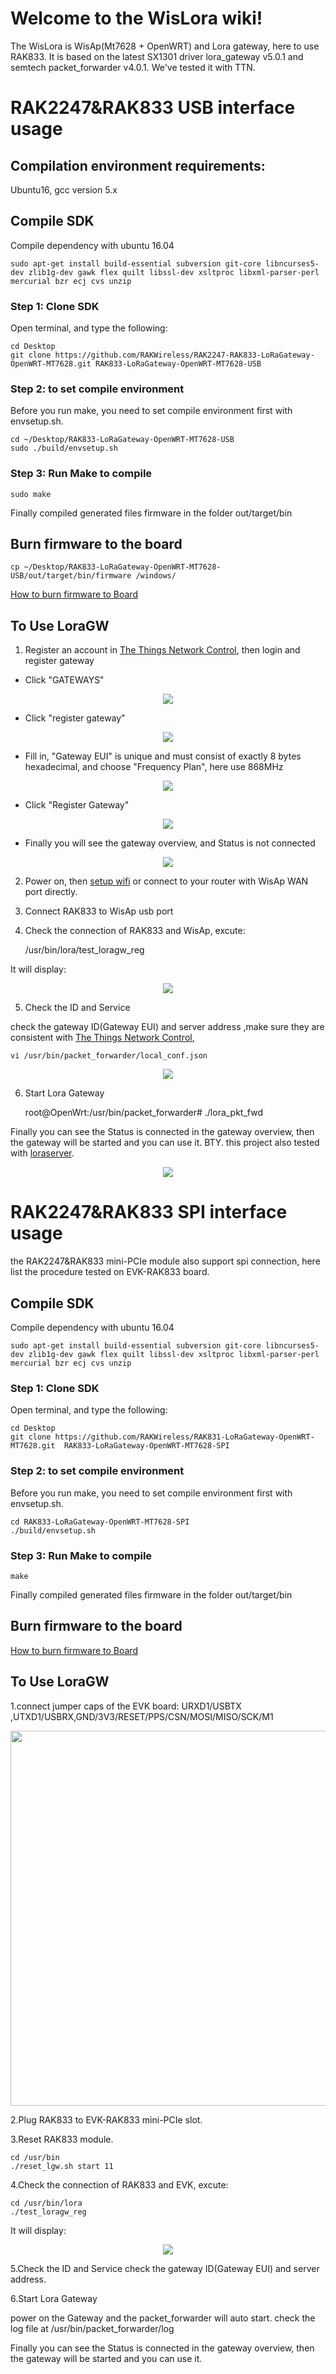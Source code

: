 # Welcome to the WisLora wiki!
The WisLora is WisAp(Mt7628 + OpenWRT) and Lora gateway, here to use RAK833. It is based on the latest SX1301 driver lora_gateway v5.0.1 and semtech packet_forwarder v4.0.1. We've tested it with TTN.

# RAK2247&RAK833 USB interface usage

## Compilation environment requirements:
Ubuntu16, gcc version 5.x

## Compile SDK

Compile dependency with ubuntu 16.04

	sudo apt-get install build-essential subversion git-core libncurses5-dev zlib1g-dev gawk flex quilt libssl-dev xsltproc libxml-parser-perl mercurial bzr ecj cvs unzip

### Step 1: Clone SDK
Open terminal, and type the following:<br>

    cd Desktop
    git clone https://github.com/RAKWireless/RAK2247-RAK833-LoRaGateway-OpenWRT-MT7628.git RAK833-LoRaGateway-OpenWRT-MT7628-USB


### Step 2: to set compile environment
Before you run make, you need to set compile environment first with envsetup.sh.

    cd ~/Desktop/RAK833-LoRaGateway-OpenWRT-MT7628-USB
    sudo ./build/envsetup.sh

### Step 3: Run Make to compile

    sudo make

Finally compiled generated files firmware in the folder out/target/bin


## Burn firmware to the board

    cp ~/Desktop/RAK833-LoRaGateway-OpenWRT-MT7628-USB/out/target/bin/firmware /windows/

[How to burn firmware to Board](https://github.com/RAKWireless/wiscore/wiki/Burn-firmware-to-MT762x-Board)<br>


## To Use LoraGW

1. Register an account in [The Things Network Control](https://console.thethingsnetwork.org), then login and register gateway

* Click "GATEWAYS"
<div align=center> <img src="https://github.com/RAKWireless/wiscore/blob/master/img/ThingsC_home.png" /> </div>

* Click "register gateway"
<div align=center> <img src="https://github.com/RAKWireless/wiscore/blob/master/img/ThingsC_reg1.png" /> </div>

* Fill in, "Gateway EUI" is unique and must consist of exactly 8 bytes hexadecimal, and choose "Frequency Plan", here use 868MHz
<div align=center> <img src="https://github.com/RAKWireless/wiscore/blob/master/img/ThingsC_reg2.png" /> </div>

* Click "Register Gateway"
<div align=center> <img src="https://github.com/RAKWireless/wiscore/blob/master/img/ThingsC_reg3.png" /> </div>

* Finally you will see the gateway overview, and Status is not connected
<div align=center> <img src="https://github.com/RAKWireless/wiscore/blob/master/img/ThingsC_reg4.png" /> </div>

2. Power on, then [setup wifi](https://github.com/RAKWireless/wiscore/wiki/Setup-Wireless) or connect to your router with WisAp WAN port directly.

3. Connect RAK833 to WisAp usb port

4. Check the connection of RAK833 and WisAp, excute:

	/usr/bin/lora/test_loragw_reg

It will display:
<div align=center> <img src="https://github.com/RAKWireless/wiscore/blob/master/img/RAK831_WisAp_Spi.png" /> </div>


5. Check the ID and Service

check the gateway ID(Gateway EUI) and server address ,make sure they are consistent with [The Things Network Control](https://console.thethingsnetwork.org),

	vi /usr/bin/packet_forwarder/local_conf.json

<div align=center> <img src="https://github.com/RAKWireless/wiscore/blob/master/img/wislora_global.png" /> </div>
	
6. Start Lora Gateway

	root@OpenWrt:/usr/bin/packet_forwarder#  ./lora_pkt_fwd
	
Finally you can see the Status is connected in the gateway overview, then the gateway will be started and you can use it.
BTY. this project also tested with [loraserver](https://www.loraserver.io/).
<div align=center> <img src="https://github.com/RAKWireless/wiscore/blob/master/img/ThingsC_con.png" /> </div>


# RAK2247&RAK833 SPI interface usage
the RAK2247&RAK833 mini-PCIe module also support spi connection, here list the procedure tested on EVK-RAK833 board.


## Compile SDK

Compile dependency with ubuntu 16.04

	sudo apt-get install build-essential subversion git-core libncurses5-dev zlib1g-dev gawk flex quilt libssl-dev xsltproc libxml-parser-perl mercurial bzr ecj cvs unzip

### Step 1: Clone SDK
Open terminal, and type the following:<br>

    cd Desktop
    git clone https://github.com/RAKWireless/RAK831-LoRaGateway-OpenWRT-MT7628.git  RAK833-LoRaGateway-OpenWRT-MT7628-SPI


### Step 2: to set compile environment
Before you run make, you need to set compile environment first with envsetup.sh.

    cd RAK833-LoRaGateway-OpenWRT-MT7628-SPI
    ./build/envsetup.sh

### Step 3: Run Make to compile

	make

Finally compiled generated files firmware in the folder out/target/bin


## Burn firmware to the board

[How to burn firmware to Board](https://github.com/RAKWireless/wiscore/wiki/Burn-firmware-to-MT762x-Board)<br>


## To Use LoraGW

1.connect jumper caps of the EVK board: URXD1/USBTX ,UTXD1/USBRX,GND/3V3/RESET/PPS/CSN/MOSI/MISO/SCK/M1 

<div align=center> <img src="https://github.com/RAKWireless/WisCore/blob/master/img/EVK-RAK833-SPI.png" width = "600" /> </div>


2.Plug RAK833 to EVK-RAK833 mini-PCIe slot.

3.Reset RAK833 module.

    cd /usr/bin
    ./reset_lgw.sh start 11

4.Check the connection of RAK833 and EVK, excute:    

    cd /usr/bin/lora
    ./test_loragw_reg

It will display:
<div align=center> <img src="https://github.com/RAKWireless/wiscore/blob/master/img/RAK831_WisAp_Spi.png" /> </div>

5.Check the ID and Service
check the gateway ID(Gateway EUI) and server address.

6.Start Lora Gateway

power on the Gateway and the packet_forwarder will auto start. check the log file at /usr/bin/packet_forwarder/log

Finally you can see the Status is connected in the gateway overview, then the gateway will be started and you can use it.
